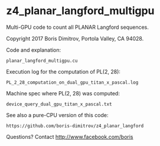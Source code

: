 # z4_planar_langford_multigpu
Multi-GPU code to count all PLANAR Langford sequences.

Copyright 2017 Boris Dimitrov, Portola Valley, CA 94028.

Code and explanation:

    planar_langford_multigpu.cu
    
Execution log for the computation of PL(2, 28):

    PL_2_28_computation_on_dual_gpu_titan_x_pascal.log
    
Machine spec where PL(2, 28) was computed:

    device_query_dual_gpu_titan_x_pascal.txt
    
See also a pure-CPU version of this code:

    https://github.com/boris-dimitrov/z4_planar_langford

Questions? Contact http://www.facebook.com/boris
